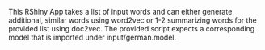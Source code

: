 This RShiny App takes a list of input words and can either generate additional, similar words using word2vec or 1-2 summarizing words for the provided list using doc2vec. The provided script expects a 
corresponding model that is imported under input/german.model.
